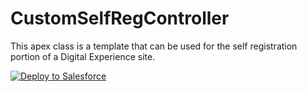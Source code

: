 # CustomSelfRegController
This apex class is a template that can be used for the self registration portion of a Digital Experience site.

<a href="https://githubsfdeploy.herokuapp.com/app/githubdeploy/kevina-code/CustomSelfRegController?ref=master">
  <img src="https://raw.githubusercontent.com/afawcett/githubsfdeploy/master/src/main/webapp/resources/img/deploy.png" alt="Deploy to Salesforce" />
</a>


